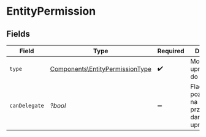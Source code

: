 # EntityPermission


## Fields

| Field                                                                              | Type                                                                               | Required                                                                           | Description                                                                        |
| ---------------------------------------------------------------------------------- | ---------------------------------------------------------------------------------- | ---------------------------------------------------------------------------------- | ---------------------------------------------------------------------------------- |
| `type`                                                                             | [Components\EntityPermissionType](../../Models/Components/EntityPermissionType.md) | :heavy_check_mark:                                                                 | Możliwe uprawnienia do nadania.                                                    |
| `canDelegate`                                                                      | *?bool*                                                                            | :heavy_minus_sign:                                                                 | Flaga pozwalająca na pośrednie przekazywanie danego uprawnienia                    |